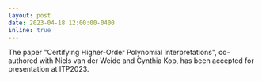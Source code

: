 ```yaml
---
layout: post
date: 2023-04-18 12:00:00-0400
inline: true
---
```


The paper "Certifying Higher-Order Polynomial Interpretations",
co-authored with Niels van der Weide and Cynthia Kop,
has been accepted for presentation at ITP2023.
